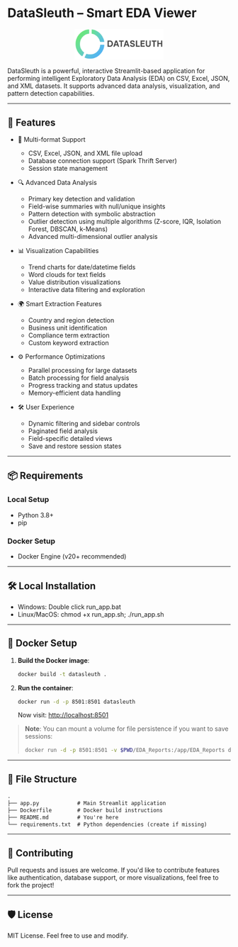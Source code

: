 # DataSleuth – Smart EDA Viewer

<div align="center">
  <img src="static/logo.png" alt="DataSleuth Logo" width="200"/>
</div>

DataSleuth is a powerful, interactive Streamlit-based application for performing intelligent Exploratory Data Analysis (EDA) on CSV, Excel, JSON, and XML datasets. It supports advanced data analysis, visualization, and pattern detection capabilities.

---

## 🚀 Features

- 📂 Multi-format Support
  - CSV, Excel, JSON, and XML file upload
  - Database connection support (Spark Thrift Server)
  - Session state management

- 🔍 Advanced Data Analysis
  - Primary key detection and validation
  - Field-wise summaries with null/unique insights
  - Pattern detection with symbolic abstraction
  - Outlier detection using multiple algorithms (Z-score, IQR, Isolation Forest, DBSCAN, k-Means)
  - Advanced multi-dimensional outlier analysis

- 📊 Visualization Capabilities
  - Trend charts for date/datetime fields
  - Word clouds for text fields
  - Value distribution visualizations
  - Interactive data filtering and exploration

- 🌍 Smart Extraction Features
  - Country and region detection
  - Business unit identification
  - Compliance term extraction
  - Custom keyword extraction

- ⚙️ Performance Optimizations
  - Parallel processing for large datasets
  - Batch processing for field analysis
  - Progress tracking and status updates
  - Memory-efficient data handling

- 🛠️ User Experience
  - Dynamic filtering and sidebar controls
  - Paginated field analysis
  - Field-specific detailed views
  - Save and restore session states

---

## 📦 Requirements

### Local Setup
- Python 3.8+
- pip

### Docker Setup
- Docker Engine (v20+ recommended)

---

## 🛠️ Local Installation

- Windows: Double click run_app.bat
- Linux/MacOS: chmod +x run_app.sh; ./run_app.sh

---

## 🐳 Docker Setup

1. **Build the Docker image**:

   ```bash
   docker build -t datasleuth .
   ```

2. **Run the container**:

   ```bash
   docker run -d -p 8501:8501 datasleuth
   ```

   Now visit: [http://localhost:8501](http://localhost:8501)

> **Note**: You can mount a volume for file persistence if you want to save sessions:
>
> ```bash
> docker run -d -p 8501:8501 -v $PWD/EDA_Reports:/app/EDA_Reports datasleuth
> ```

---

## 📁 File Structure

```
.
├── app.py            # Main Streamlit application
├── Dockerfile        # Docker build instructions
├── README.md         # You're here
└── requirements.txt  # Python dependencies (create if missing)
```
---

## 🤝 Contributing

Pull requests and issues are welcome. If you'd like to contribute features like authentication, database support, or more visualizations, feel free to fork the project!

---

## 🛡️ License

MIT License. Feel free to use and modify.
